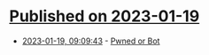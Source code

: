 # [Published on 2023-01-19](index.md)

* [2023-01-19, 09:09:43](https://news.ycombinator.com/item?id=34438251) - [Pwned or Bot](https://www.troyhunt.com/pwned-or-bot/)
